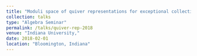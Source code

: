 ```yaml
---
title: "Moduli space of quiver representations for exceptional collections on surfaces"
collection: talks
type: "Algebra Seminar"
permalink: /talks/quiver-rep-2018
venue: "Indiana University,"
date: 2018-02-01
location: "Bloomington, Indiana"
---
```


